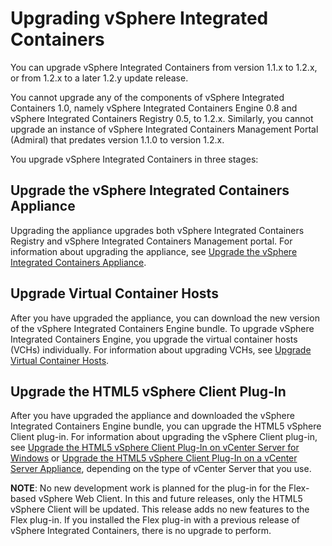 # Upgrading vSphere Integrated Containers #

You can upgrade vSphere Integrated Containers from version 1.1.x to 1.2.x, or from 1.2.x to a later 1.2.y update release.

You cannot upgrade any of the components of vSphere Integrated Containers 1.0, namely vSphere Integrated Containers Engine 0.8 and vSphere Integrated Containers Registry 0.5, to 1.2.x. Similarly, you cannot upgrade an instance of vSphere Integrated Containers Management Portal (Admiral) that predates version 1.1.0 to version 1.2.x.

You upgrade vSphere Integrated Containers in three stages: 

## Upgrade the vSphere Integrated Containers Appliance

Upgrading the appliance upgrades both vSphere Integrated Containers Registry and vSphere Integrated Containers Management portal. For information about upgrading the appliance, see [Upgrade the vSphere Integrated Containers Appliance](upgrade_appliance.md).

## Upgrade Virtual Container Hosts

After you have upgraded the appliance, you can download the new version of the vSphere Integrated Containers Engine bundle. To upgrade vSphere Integrated Containers Engine, you upgrade the virtual container hosts (VCHs) individually. For information about upgrading VCHs, see [Upgrade Virtual Container Hosts](upgrade_vch.md).

## Upgrade the HTML5 vSphere Client Plug-In

After you have upgraded the appliance and downloaded the vSphere Integrated Containers Engine bundle, you can upgrade the HTML5 vSphere Client plug-in. For information about upgrading the vSphere Client plug-in, see [Upgrade the HTML5 vSphere Client Plug-In on vCenter Server for Windows](upgrade_h5_plugin_windows.md) or [Upgrade the HTML5 vSphere Client Plug-In on a vCenter Server Appliance](upgrade_h5_plugin_vcsa.md), depending on the type of vCenter Server that you use.
   
    
**NOTE**: No new development work is planned for the plug-in for the Flex-based vSphere Web Client. In this and future releases, only the HTML5 vSphere Client will be updated. This release adds no new features to the Flex plug-in. If you installed the Flex plug-in with a previous release of vSphere Integrated Containers, there is no upgrade to perform.